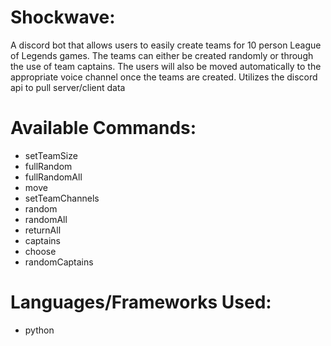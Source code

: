 # Shockwave:
A discord bot that allows users to easily create teams for 10 person League of Legends games. The teams can either be created randomly or through the use of team captains. The users will also be moved automatically to the appropriate voice channel once the teams are created. Utilizes the discord api to pull server/client data

# Available Commands:
- setTeamSize
- fullRandom
- fullRandomAll
- move
- setTeamChannels
- random
- randomAll
- returnAll
- captains
- choose
- randomCaptains

# Languages/Frameworks Used:
- python
